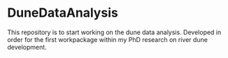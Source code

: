 # DuneDataAnalysis
This repository is to start working on the dune data analysis. Developed in order for the first workpackage within my PhD research on river dune development.
